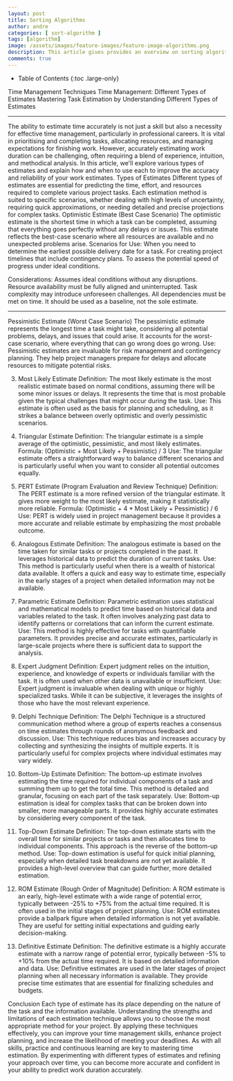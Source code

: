 ```yaml
---
layout: post
title: Sorting Algorithms
author: andre
categories: [ sort-algorithm ]
tags: [algorithm]
image: /assets/images/feature-images/feature-image-algorithms.png
description: This article gives provides an overview on sorting algorithms and how to classify them.
comments: true
---
```


- Table of Contents
{:toc .large-only}

Time Management Techniques
Time Management: Different Types of Estimates
Mastering Task Estimation by Understanding Different Types of Estimates


---

The ability to estimate time accurately is not just a skill but also a necessity for effective time management, particularly in professional careers. It is vital in prioritising and completing tasks, allocating resources, and managing expectations for finishing work. However, accurately estimating work duration can be challenging, often requiring a blend of experience, intuition, and methodical analysis.
In this article, we'll explore various types of estimates and explain how and when to use each to improve the accuracy and reliability of your work estimates.
Types of Estimates
Different types of estimates are essential for predicting the time, effort, and resources required to complete various project tasks.
Each estimation method is suited to specific scenarios, whether dealing with high levels of uncertainty, requiring quick approximations, or needing detailed and precise projections for complex tasks.
Optimistic Estimate (Best Case Scenario)
The optimistic estimate is the shortest time in which a task can be completed, assuming that everything goes perfectly without any delays or issues. This estimate reflects the best-case scenario where all resources are available and no unexpected problems arise.
Scenarios for Use:
When you need to determine the earliest possible delivery date for a task.
For creating project timelines that include contingency plans.
To assess the potential speed of progress under ideal conditions.

Considerations:
Assumes ideal conditions without any disruptions.
Resource availability must be fully aligned and uninterrupted.
Task complexity may introduce unforeseen challenges.
All dependencies must be met on time.
It should be used as a baseline, not the sole estimate.

---

Pessimistic Estimate (Worst Case Scenario)
The pessimistic estimate represents the longest time a task might take, considering all potential problems, delays, and issues that could arise. It accounts for the worst-case scenario, where everything that can go wrong does go wrong.
Use: Pessimistic estimates are invaluable for risk management and contingency planning. They help project managers prepare for delays and allocate resources to mitigate potential risks.

3. Most Likely Estimate
   Definition: The most likely estimate is the most realistic estimate based on normal conditions, assuming there will be some minor issues or delays. It represents the time that is most probable given the typical challenges that might occur during the task.
   Use: This estimate is often used as the basis for planning and scheduling, as it strikes a balance between overly optimistic and overly pessimistic scenarios.

4. Triangular Estimate
   Definition: The triangular estimate is a simple average of the optimistic, pessimistic, and most likely estimates.
   Formula: (Optimistic + Most Likely + Pessimistic) / 3
   Use: The triangular estimate offers a straightforward way to balance different scenarios and is particularly useful when you want to consider all potential outcomes equally.

5. PERT Estimate (Program Evaluation and Review Technique)
   Definition: The PERT estimate is a more refined version of the triangular estimate. It gives more weight to the most likely estimate, making it statistically more reliable.
   Formula: (Optimistic + 4 * Most Likely + Pessimistic) / 6
   Use: PERT is widely used in project management because it provides a more accurate and reliable estimate by emphasizing the most probable outcome.

6. Analogous Estimate
   Definition: The analogous estimate is based on the time taken for similar tasks or projects completed in the past. It leverages historical data to predict the duration of current tasks.
   Use: This method is particularly useful when there is a wealth of historical data available. It offers a quick and easy way to estimate time, especially in the early stages of a project when detailed information may not be available.

7. Parametric Estimate
   Definition: Parametric estimation uses statistical and mathematical models to predict time based on historical data and variables related to the task. It often involves analyzing past data to identify patterns or correlations that can inform the current estimate.
   Use: This method is highly effective for tasks with quantifiable parameters. It provides precise and accurate estimates, particularly in large-scale projects where there is sufficient data to support the analysis.

8. Expert Judgment
   Definition: Expert judgment relies on the intuition, experience, and knowledge of experts or individuals familiar with the task. It is often used when other data is unavailable or insufficient.
   Use: Expert judgment is invaluable when dealing with unique or highly specialized tasks. While it can be subjective, it leverages the insights of those who have the most relevant experience.

9. Delphi Technique
   Definition: The Delphi Technique is a structured communication method where a group of experts reaches a consensus on time estimates through rounds of anonymous feedback and discussion.
   Use: This technique reduces bias and increases accuracy by collecting and synthesizing the insights of multiple experts. It is particularly useful for complex projects where individual estimates may vary widely.

10. Bottom-Up Estimate
    Definition: The bottom-up estimate involves estimating the time required for individual components of a task and summing them up to get the total time. This method is detailed and granular, focusing on each part of the task separately.
    Use: Bottom-up estimation is ideal for complex tasks that can be broken down into smaller, more manageable parts. It provides highly accurate estimates by considering every component of the task.

11. Top-Down Estimate
    Definition: The top-down estimate starts with the overall time for similar projects or tasks and then allocates time to individual components. This approach is the reverse of the bottom-up method.
    Use: Top-down estimation is useful for quick initial planning, especially when detailed task breakdowns are not yet available. It provides a high-level overview that can guide further, more detailed estimation.

12. ROM Estimate (Rough Order of Magnitude)
    Definition: A ROM estimate is an early, high-level estimate with a wide range of potential error, typically between -25% to +75% from the actual time required. It is often used in the initial stages of project planning.
    Use: ROM estimates provide a ballpark figure when detailed information is not yet available. They are useful for setting initial expectations and guiding early decision-making.

13. Definitive Estimate
    Definition: The definitive estimate is a highly accurate estimate with a narrow range of potential error, typically between -5% to +10% from the actual time required. It is based on detailed information and data.
    Use: Definitive estimates are used in the later stages of project planning when all necessary information is available. They provide precise time estimates that are essential for finalizing schedules and budgets.

Conclusion
Each type of estimate has its place depending on the nature of the task and the information available. Understanding the strengths and limitations of each estimation technique allows you to choose the most appropriate method for your project. By applying these techniques effectively, you can improve your time management skills, enhance project planning, and increase the likelihood of meeting your deadlines.
As with all skills, practice and continuous learning are key to mastering time estimation. By experimenting with different types of estimates and refining your approach over time, you can become more accurate and confident in your ability to predict work duration accurately.